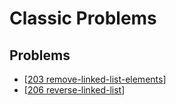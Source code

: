 # Classic Problems

## Problems
* [[203 remove-linked-list-elements](./203.remove-linked-list-elements.go)]
* [[206 reverse-linked-list](./206.reverse-linked-list.go)]